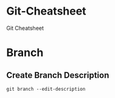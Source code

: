 # Git-Cheatsheet
Git Cheatsheet



# Branch
## Create Branch Description
```
git branch --edit-description
```



